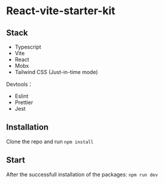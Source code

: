 # React-vite-starter-kit
## Stack

- Typescript
- Vite
- React
- Mobx
- Tailwind CSS (Just-in-time mode)

Devtools：
- Eslint
- Prettier
- Jest

## Installation

Clone the repo and run `npm install`

## Start

After the successfull installation of the packages: `npm run dev`

